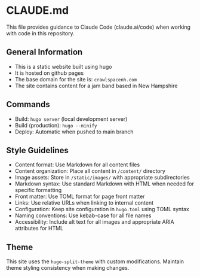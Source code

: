 # CLAUDE.md

This file provides guidance to Claude Code (claude.ai/code) when working with code in this repository.

## General Information
- This is a static website built using hugo
- It is hosted on github pages
- The base domain for the site is: `crawlspacenh.com`
- The site contains content for a jam band based in New Hampshire

## Commands
- Build: `hugo server` (local development server)
- Build (production): `hugo --minify`
- Deploy: Automatic when pushed to main branch

## Style Guidelines
- Content format: Use Markdown for all content files
- Content organization: Place all content in `/content/` directory
- Image assets: Store in `/static/images/` with appropriate subdirectories
- Markdown syntax: Use standard Markdown with HTML when needed for specific formatting
- Front matter: Use TOML format for page front matter
- Links: Use relative URLs when linking to internal content
- Configuration: Keep site configuration in `hugo.toml` using TOML syntax
- Naming conventions: Use kebab-case for all file names
- Accessibility: Include alt text for all images and appropriate ARIA attributes for HTML

## Theme
This site uses the `hugo-split-theme` with custom modifications. Maintain theme styling consistency when making changes.
